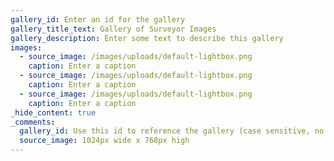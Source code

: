 ```yaml
---
gallery_id: Enter an id for the gallery
gallery_title_text: Gallery of Surveyor Images
gallery_description: Enter some text to describe this gallery
images:
  - source_image: /images/uploads/default-lightbox.png
    caption: Enter a caption
  - source_image: /images/uploads/default-lightbox.png
    caption: Enter a caption
  - source_image: /images/uploads/default-lightbox.png
    caption: Enter a caption
_hide_content: true
_comments:
  gallery_id: Use this id to reference the gallery (case sensitive, no spaces)
  source_image: 1024px wide x 768px high
---
```

